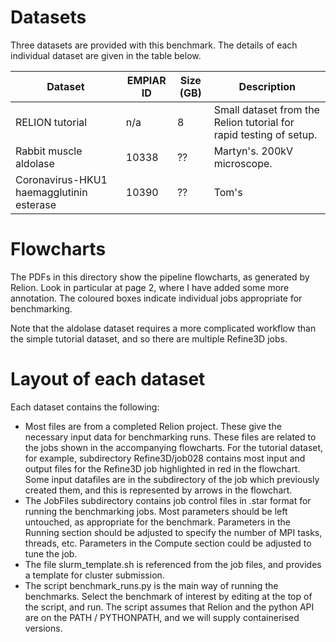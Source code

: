 # Datasets

Three datasets are provided with this benchmark. The details of each individual
dataset are given in the table below. 


| Dataset | EMPIAR ID    | Size (GB) | Description                                                                                                                                      |
|---------|--------------|-----------|--------------------------------------------------------------------------------------------------------------------------------------------------|
| RELION tutorial | n/a | 8 | Small dataset from the Relion tutorial for rapid testing of setup. |
| Rabbit muscle aldolase  | 10338          | ??      | Martyn's. 200kV microscope.      |
| Coronavirus-HKU1 haemagglutinin esterase | 10390          | ??        |  Tom's |

# Flowcharts

The PDFs in this directory show the pipeline flowcharts, as generated by Relion. Look in particular at page 2, where I have added some more annotation. The coloured boxes indicate individual jobs appropriate for benchmarking.

Note that the aldolase dataset requires a more complicated workflow than the simple tutorial dataset, and so there are multiple Refine3D jobs. 

# Layout of each dataset

Each dataset contains the following:

- Most files are from a completed Relion project. These give the necessary input data for benchmarking runs.
These files are related to the jobs shown in the accompanying flowcharts. For the tutorial dataset, for example, subdirectory Refine3D/job028 contains most input and output files for the Refine3D job highlighted in red in the flowchart. Some input datafiles are in the subdirectory of the job which previously created them, and this is represented by arrows in the flowchart.
- The JobFiles subdirectory contains job control files in .star format for running the benchmarking jobs. Most parameters should be left untouched, as appropriate for the benchmark. Parameters in the Running section should be adjusted to specify the number of MPI tasks, threads, etc. Parameters in the Compute section could be adjusted to tune the job.
- The file slurm_template.sh is referenced from the job files, and provides a template for cluster submission.
- The script benchmark_runs.py is the main way of running the benchmarks. Select the benchmark of interest by editing at the top of the script, and run. The script assumes that Relion and the python API are on the PATH / PYTHONPATH, and we will supply containerised versions.
